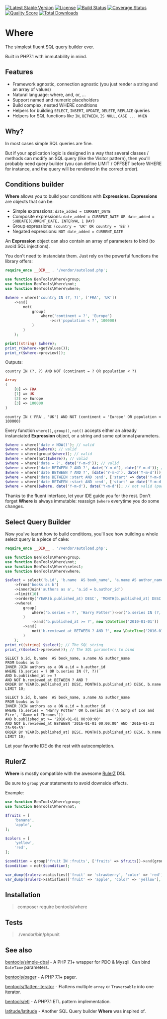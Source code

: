 [![Latest Stable Version](https://poser.pugx.org/bentools/where/v/stable)](https://packagist.org/packages/bentools/where)
[![License](https://poser.pugx.org/bentools/where/license)](https://packagist.org/packages/bentools/where)
[![Build Status](https://img.shields.io/travis/bpolaszek/where/master.svg?style=flat-square)](https://travis-ci.org/bpolaszek/where)
[![Coverage Status](https://coveralls.io/repos/github/bpolaszek/where/badge.svg?branch=master)](https://coveralls.io/github/bpolaszek/where?branch=master)
[![Quality Score](https://img.shields.io/scrutinizer/g/bpolaszek/where.svg?style=flat-square)](https://scrutinizer-ci.com/g/bpolaszek/where)
[![Total Downloads](https://poser.pugx.org/bentools/where/downloads)](https://packagist.org/packages/bentools/where)

# Where

The simplest fluent SQL query builder ever.

Built in PHP7.1 with immutability in mind.

## Features

* Framework agnostic, connection agnostic (you just render a string and an array of values)
* Natural language: where, and, or, ...
* Support named and numeric placeholders
* Build complex, nested WHERE conditions
* Helpers for building `SELECT`, `INSERT`, `UPDATE`, `DELETE`, `REPLACE` queries
* Helpers for SQL functions like `IN`, `BETWEEN`, `IS NULL`, `CASE ... WHEN`

## Why?

In most cases simple SQL queries are fine. 

But if your application logic is designed in a way that several classes / methods can modify an SQL query (like the Visitor pattern), then you'll probably need query builder 
(you can define LIMIT / OFFSET before WHERE for instance, and the query will be rendered in the correct order).

Conditions builder
--------------------------
**Where** allows you to build your conditions with **Expressions**. **Expressions** are objects that can be:

* Simple expressions: `date_added = CURRENT_DATE`
* Composite expressions: `date_added = CURRENT_DATE OR date_added = SUBDATE(CURRENT_DATE, INTERVAL 1 DAY)`
* Group expressions: `(country = 'UK' OR country = 'BE')`
* Negated expressions: `NOT date_added = CURRENT_DATE`

An **Expression** object can also contain an array of parameters to bind (to avoid SQL injections).

You don't need to instanciate them. Just rely on the powerful functions the library offers:
```php
require_once __DIR__ . '/vendor/autoload.php';

use function BenTools\Where\group;
use function BenTools\Where\not;
use function BenTools\Where\where;

$where = where('country IN (?, ?)', ['FRA', 'UK'])
    ->and(
        not(
            group(
                where('continent = ?', 'Europe')
                    ->or('population < ?', 100000)
            )
        )
    );

print((string) $where);
print_r($where->getValues());
print_r($where->preview());
```
Outputs:
```mysql
country IN (?, ?) AND NOT (continent = ? OR population < ?)
```
```php
Array
(
    [0] => FRA
    [1] => UK
    [2] => Europe
    [3] => 100000
)

```
```mysql
country IN ('FRA', 'UK') AND NOT (continent = 'Europe' OR population < 100000)
```

Every function `where()`, `group()`, `not()` accepts either an already instanciated **Expression** object, or a string and some optionnal parameters.

```php
$where = where('date > NOW()'); // valid
$where = where($where); // valid
$where = where(group($where)); // valid
$where = where(not($where)); // valid
$where = where('date = ?', date('Y-m-d')); // valid
$where = where('date BETWEEN ? AND ?', date('Y-m-d'), date('Y-m-d')); // valid
$where = where('date BETWEEN ? AND ?', [date('Y-m-d'), date('Y-m-d')]); // valid
$where = where('date BETWEEN :start AND :end', ['start' => date('Y-m-d'), 'end' => date('Y-m-d')]); // valid
$where = where('date BETWEEN :start AND :end', ['start' => date('Y-m-d')], ['end' => date('Y-m-d')]); // not valid
$where = where($where, date('Y-m-d'), date('Y-m-d')); // not valid (parameters already bound)
```
Thanks to the fluent interface, let your IDE guide you for the rest. Don't forget **Where** is always immutable: reassign `$where` everytime you do some changes.

Select Query Builder
-----------------------------
Now you've learnt how to build conditions, you'll see how building a whole select query is a piece of cake:
```php
require_once __DIR__ . '/vendor/autoload.php';

use function BenTools\Where\group;
use function BenTools\Where\not;
use function BenTools\Where\select;
use function BenTools\Where\where;

$select = select('b.id', 'b.name  AS book_name', 'a.name AS author_name')
    ->from('books as b')
    ->innerJoin('authors as a', 'a.id = b.author_id')
    ->limit(10)
    ->orderBy('YEAR(b.published_at) DESC', 'MONTH(b.published_at) DESC', 'b.name')
    ->where(
        group(
            where('b.series = ?', 'Harry Potter')->or('b.series IN (?, ?)', ['A Song of Ice and Fire', 'Game of Thrones'])
        )
            ->and('b.published_at >= ?', new \DateTime('2010-01-01'))
        ->and(
            not('b.reviewed_at BETWEEN ? AND ?', new \DateTime('2016-01-01'), new \DateTime('2016-01-31 23:59:59'))
        )
    );
print_r((string) $select); // The SQL string
print_r($select->preview()); // The SQL parameters to bind
```

```mysql
SELECT b.id, b.name  AS book_name, a.name AS author_name 
FROM books as b 
INNER JOIN authors as a ON a.id = b.author_id 
WHERE (b.series = ? OR b.series IN (?, ?)) 
AND b.published_at >= ? 
AND NOT b.reviewed_at BETWEEN ? AND ? 
ORDER BY YEAR(b.published_at) DESC, MONTH(b.published_at) DESC, b.name 
LIMIT 10;
```

```mysql
SELECT b.id, b.name  AS book_name, a.name AS author_name 
FROM books as b 
INNER JOIN authors as a ON a.id = b.author_id 
WHERE (b.series = 'Harry Potter' OR b.series IN ('A Song of Ice and Fire', 'Game of Thrones')) 
AND b.published_at >= '2010-01-01 00:00:00' 
AND NOT b.reviewed_at BETWEEN '2016-01-01 00:00:00' AND '2016-01-31 23:59:59' 
ORDER BY YEAR(b.published_at) DESC, MONTH(b.published_at) DESC, b.name 
LIMIT 10;
```

Let your favorite IDE do the rest with autocompletion.

RulerZ
------
**Where** is mostly compatible with the awesome [RulerZ](https://github.com/K-Phoen/rulerz) DSL.

Be sure to `group` your statements to avoid downside effects.

Example:

```php
use function BenTools\Where\group;
use function BenTools\Where\not;

$fruits = [
    'banana',
    'apple',
];

$colors = [
    'yellow',
    'red',
];

$condition = group('fruit IN :fruits', ['fruits' => $fruits])->and(group('color IN :colors', ['colors' => $colors]));
$condition = not($condition);

var_dump($rulerz->satisfies(['fruit' => 'strawberry', 'color' => 'red'], (string) $condition, $condition->getValues())); // true
var_dump($rulerz->satisfies(['fruit' => 'apple', 'color' => 'yellow'], (string) $condition, $condition->getValues())); // false
```

Installation
----------------
> composer require bentools/where

Tests
-------
> ./vendor/bin/phpunit

See also
-----------

[bentools/simple-dbal](https://github.com/bpolaszek/simple-dbal) - A PHP 7.1+ wrapper for PDO & Mysqli. Can bind `DateTime` parameters.

[bentools/pager](https://github.com/bpolaszek/bentools-pager) - A PHP 7.1+ pager.

[bentools/flatten-iterator](https://github.com/bpolaszek/flatten-iterator) - Flattens multiple `array` or `Traversable` into one iterator.

[bentools/etl](https://github.com/bpolaszek/bentools-etl) - A PHP7.1 ETL pattern implementation.

[latitude/latitude](https://github.com/shadowhand/latitude) - Another SQL Query builder **Where** was inspired of.